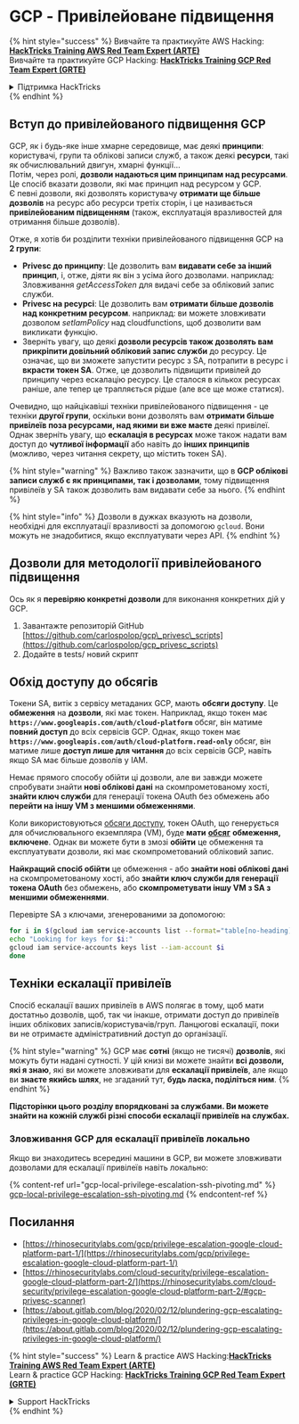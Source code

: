 # GCP - Привілейоване підвищення

{% hint style="success" %}
Вивчайте та практикуйте AWS Hacking:<img src="../../../.gitbook/assets/image (1) (1) (1).png" alt="" data-size="line">[**HackTricks Training AWS Red Team Expert (ARTE)**](https://training.hacktricks.xyz/courses/arte)<img src="../../../.gitbook/assets/image (1) (1) (1).png" alt="" data-size="line">\
Вивчайте та практикуйте GCP Hacking: <img src="../../../.gitbook/assets/image (2).png" alt="" data-size="line">[**HackTricks Training GCP Red Team Expert (GRTE)**<img src="../../../.gitbook/assets/image (2).png" alt="" data-size="line">](https://training.hacktricks.xyz/courses/grte)

<details>

<summary>Підтримка HackTricks</summary>

* Перевірте [**плани підписки**](https://github.com/sponsors/carlospolop)!
* **Приєднуйтесь до** 💬 [**групи Discord**](https://discord.gg/hRep4RUj7f) або [**групи Telegram**](https://t.me/peass) або **слідкуйте** за нами в **Twitter** 🐦 [**@hacktricks\_live**](https://twitter.com/hacktricks_live)**.**
* **Діліться хакерськими трюками, надсилаючи PR до** [**HackTricks**](https://github.com/carlospolop/hacktricks) та [**HackTricks Cloud**](https://github.com/carlospolop/hacktricks-cloud) репозиторіїв на GitHub.

</details>
{% endhint %}

## Вступ до привілейованого підвищення GCP <a href="#introduction-to-gcp-privilege-escalation" id="introduction-to-gcp-privilege-escalation"></a>

GCP, як і будь-яке інше хмарне середовище, має деякі **принципи**: користувачі, групи та облікові записи служб, а також деякі **ресурси**, такі як обчислювальний двигун, хмарні функції…\
Потім, через ролі, **дозволи надаються цим принципам над ресурсами**. Це спосіб вказати дозволи, які має принцип над ресурсом у GCP.\
Є певні дозволи, які дозволять користувачу **отримати ще більше дозволів** на ресурс або ресурси третіх сторін, і це називається **привілейованим підвищенням** (також, експлуатація вразливостей для отримання більше дозволів).

Отже, я хотів би розділити техніки привілейованого підвищення GCP на **2 групи**:

* **Privesc до принципу**: Це дозволить вам **видавати себе за інший принцип**, і, отже, діяти як він з усіма його дозволами. наприклад: Зловживання _getAccessToken_ для видачі себе за обліковий запис служби.
* **Privesc на ресурсі**: Це дозволить вам **отримати більше дозволів над конкретним ресурсом**. наприклад: ви можете зловживати дозволом _setIamPolicy_ над cloudfunctions, щоб дозволити вам викликати функцію.
* Зверніть увагу, що деякі **дозволи ресурсів також дозволять вам прикріпити довільний обліковий запис служби** до ресурсу. Це означає, що ви зможете запустити ресурс з SA, потрапити в ресурс і **вкрасти токен SA**. Отже, це дозволить підвищити привілей до принципу через ескалацію ресурсу. Це сталося в кількох ресурсах раніше, але тепер це трапляється рідше (але все ще може статися).

Очевидно, що найцікавіші техніки привілейованого підвищення - це техніки **другої групи**, оскільки вони дозволять вам **отримати більше привілеїв поза ресурсами, над якими ви вже маєте** деякі привілеї. Однак зверніть увагу, що **ескалація в ресурсах** може також надати вам доступ до **чутливої інформації** або навіть до **інших принципів** (можливо, через читання секрету, що містить токен SA).

{% hint style="warning" %}
Важливо також зазначити, що в **GCP облікові записи служб є як принципами, так і дозволами**, тому підвищення привілеїв у SA також дозволить вам видавати себе за нього.
{% endhint %}

{% hint style="info" %}
Дозволи в дужках вказують на дозволи, необхідні для експлуатації вразливості за допомогою `gcloud`. Вони можуть не знадобитися, якщо експлуатувати через API.
{% endhint %}

## Дозволи для методології привілейованого підвищення

Ось як я **перевіряю конкретні дозволи** для виконання конкретних дій у GCP.

1. Завантажте репозиторій GitHub [https://github.com/carlospolop/gcp\_privesc\_scripts](https://github.com/carlospolop/gcp_privesc_scripts)
2. Додайте в tests/ новий скрипт

## Обхід доступу до обсягів <a href="#bypassing-access-scopes" id="bypassing-access-scopes"></a>

Токени SA, витік з сервісу метаданих GCP, мають **обсяги доступу**. Це **обмеження** на **дозволи**, які має токен. Наприклад, якщо токен має **`https://www.googleapis.com/auth/cloud-platform`** обсяг, він матиме **повний доступ** до всіх сервісів GCP. Однак, якщо токен має **`https://www.googleapis.com/auth/cloud-platform.read-only`** обсяг, він матиме лише **доступ лише для читання** до всіх сервісів GCP, навіть якщо SA має більше дозволів у IAM.

Немає прямого способу обійти ці дозволи, але ви завжди можете спробувати знайти **нові облікові дані** на скомпрометованому хості, **знайти ключ служби** для генерації токена OAuth без обмежень або **перейти на іншу VM з меншими обмеженнями**.

Коли використовуються [обсяги доступу](https://cloud.google.com/compute/docs/access/service-accounts#accesscopesiam), токен OAuth, що генерується для обчислювального екземпляра (VM), буде **мати** [**обсяг**](https://oauth.net/2/scope/) **обмеження, включене**. Однак ви можете бути в змозі **обійти** це обмеження та експлуатувати дозволи, які має скомпрометований обліковий запис.

**Найкращий спосіб обійти** це обмеження - або **знайти нові облікові дані** на скомпрометованому хості, або **знайти ключ служби для генерації токена OAuth** без обмежень, або **скомпрометувати іншу VM з SA з меншими обмеженнями**.

Перевірте SA з ключами, згенерованими за допомогою:
```bash
for i in $(gcloud iam service-accounts list --format="table[no-heading](email)"); do
echo "Looking for keys for $i:"
gcloud iam service-accounts keys list --iam-account $i
done
```
## Техніки ескалації привілеїв

Спосіб ескалації ваших привілеїв в AWS полягає в тому, щоб мати достатньо дозволів, щоб, так чи інакше, отримати доступ до привілеїв інших облікових записів/користувачів/груп. Ланцюгові ескалації, поки ви не отримаєте адміністративний доступ до організації.

{% hint style="warning" %}
GCP має **сотні** (якщо не тисячі) **дозволів**, які можуть бути надані сутності. У цій книзі ви можете знайти **всі дозволи, які я знаю**, які ви можете зловживати для **ескалації привілеїв**, але якщо ви **знаєте якийсь шлях**, не згаданий тут, **будь ласка, поділіться ним**.
{% endhint %}

**Підсторінки цього розділу впорядковані за службами. Ви можете знайти на кожній службі різні способи ескалації привілеїв на службах.**

### Зловживання GCP для ескалації привілеїв локально

Якщо ви знаходитесь всередині машини в GCP, ви можете зловживати дозволами для ескалації привілеїв навіть локально:

{% content-ref url="gcp-local-privilege-escalation-ssh-pivoting.md" %}
[gcp-local-privilege-escalation-ssh-pivoting.md](gcp-local-privilege-escalation-ssh-pivoting.md)
{% endcontent-ref %}

## Посилання

* [https://rhinosecuritylabs.com/gcp/privilege-escalation-google-cloud-platform-part-1/](https://rhinosecuritylabs.com/gcp/privilege-escalation-google-cloud-platform-part-1/)
* [https://rhinosecuritylabs.com/cloud-security/privilege-escalation-google-cloud-platform-part-2/](https://rhinosecuritylabs.com/cloud-security/privilege-escalation-google-cloud-platform-part-2/#gcp-privesc-scanner)
* [https://about.gitlab.com/blog/2020/02/12/plundering-gcp-escalating-privileges-in-google-cloud-platform/](https://about.gitlab.com/blog/2020/02/12/plundering-gcp-escalating-privileges-in-google-cloud-platform/)

{% hint style="success" %}
Learn & practice AWS Hacking:<img src="../../../.gitbook/assets/image (1) (1) (1).png" alt="" data-size="line">[**HackTricks Training AWS Red Team Expert (ARTE)**](https://training.hacktricks.xyz/courses/arte)<img src="../../../.gitbook/assets/image (1) (1) (1).png" alt="" data-size="line">\
Learn & practice GCP Hacking: <img src="../../../.gitbook/assets/image (2).png" alt="" data-size="line">[**HackTricks Training GCP Red Team Expert (GRTE)**<img src="../../../.gitbook/assets/image (2).png" alt="" data-size="line">](https://training.hacktricks.xyz/courses/grte)

<details>

<summary>Support HackTricks</summary>

* Check the [**subscription plans**](https://github.com/sponsors/carlospolop)!
* **Join the** 💬 [**Discord group**](https://discord.gg/hRep4RUj7f) or the [**telegram group**](https://t.me/peass) or **follow** us on **Twitter** 🐦 [**@hacktricks\_live**](https://twitter.com/hacktricks_live)**.**
* **Share hacking tricks by submitting PRs to the** [**HackTricks**](https://github.com/carlospolop/hacktricks) and [**HackTricks Cloud**](https://github.com/carlospolop/hacktricks-cloud) github repos.

</details>
{% endhint %}
